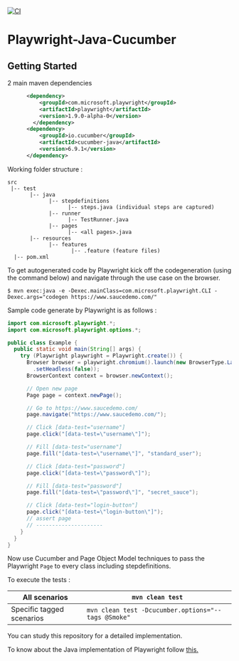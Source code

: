 [![CI](https://github.com/kapij89/playwright/actions/workflows/maven.yml/badge.svg)](https://github.com/kapij89/playwright/actions/workflows/maven.yml)


# Playwright-Java-Cucumber



## Getting Started

2 main maven dependencies
```xml
      <dependency>
          <groupId>com.microsoft.playwright</groupId>
          <artifactId>playwright</artifactId>
          <version>1.9.0-alpha-0</version>
	    </dependency>
      <dependency>
          <groupId>io.cucumber</groupId>
          <artifactId>cucumber-java</artifactId>
          <version>6.9.1</version>
      </dependency>

```

Working folder structure :
```
src
 |-- test
       |-- java
             |-- stepdefinitions
                   |-- steps.java (individual steps are captured)
			 |-- runner	   
                   |-- TestRunner.java
			 |-- pages
                   |-- <all pages>.java 	 
       |-- resources
             |-- features
                    |-- .feature (feature files)
  |-- pom.xml                  
```

To get autogenerated code by Playwright kick off the codegeneration (using the command below) and navigate through the use case on the browser.

`$ mvn exec:java -e -Dexec.mainClass=com.microsoft.playwright.CLI -Dexec.args="codegen https://www.saucedemo.com/"`

Sample code generate by Playwright is as follows :

```java
import com.microsoft.playwright.*;
import com.microsoft.playwright.options.*;

public class Example {
  public static void main(String[] args) {
    try (Playwright playwright = Playwright.create()) {
      Browser browser = playwright.chromium().launch(new BrowserType.LaunchOptions()
        .setHeadless(false));
      BrowserContext context = browser.newContext();

      // Open new page
      Page page = context.newPage();

      // Go to https://www.saucedemo.com/
      page.navigate("https://www.saucedemo.com/");

      // Click [data-test="username"]
      page.click("[data-test=\"username\"]");

      // Fill [data-test="username"]
      page.fill("[data-test=\"username\"]", "standard_user");

      // Click [data-test="password"]
      page.click("[data-test=\"password\"]");

      // Fill [data-test="password"]
      page.fill("[data-test=\"password\"]", "secret_sauce");

      // Click [data-test="login-button"]
      page.click("[data-test=\"login-button\"]");
      // assert page
      // ---------------------
    }
  }
}
```
Now use Cucumber and Page Object Model techniques to pass the Playwright `Page` to every class including stepdefinitions.

To execute the tests :

All scenarios| `mvn clean test`
----|----
Specific tagged scenarios| `mvn clean test -Dcucumber.options="--tags @Smoke"`

You can study this repository for a detailed implementation.

To know about the Java implementation of Playwright follow [this.](https://playwright.dev/java/docs/intro/)
